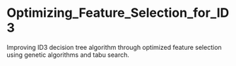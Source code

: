 # Optimizing_Feature_Selection_for_ID3
Improving ID3 decision tree algorithm through optimized feature selection using genetic algorithms and tabu search.
